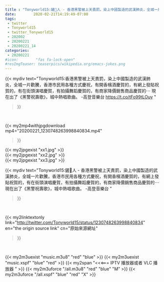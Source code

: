 ```yaml
---
title : "Tonyworld15:鏟🐍人 - 香港黑警被上天責罰，染上中國製造的武漢肺炎，全城一片歡騰，香港市民用各種方式慶祝，有開香檳酒慶賀的，有網上發貼祝賀的，有在街頭演唱慶賀，有拍攝舞蹈慶賀的，有商家降價銷售商品慶賀的⋯  現在出了《黑警祝壽歌》，城中熱唱歌曲。  -高登音樂台 "
date:        2020-02-21T14:19:49-07:00
tags:
 - twitter
 - Tonyworld15
 - twitter_Tonyworld15
 - 202002
 - 20200221
 - 20200221_14
categories:
 - 20200221
#icon:        "fas fa-lock-open"
#resImgTeaser: teaserpics/wikipedia.org/emacs-jokes.png
---
```


{{< mydiv text="Tonyworld15:香港黑警被上天責罰，染上中國製造的武漢肺炎，全城一片歡騰，香港市民用各種方式慶祝，有開香檳酒慶賀的，有網上發貼祝賀的，有在街頭演唱慶賀，有拍攝舞蹈慶賀的，有商家降價銷售商品慶賀的⋯  現在出了《黑警祝壽歌》，城中熱唱歌曲。  -高登音樂台 https://t.co/tFo99tLOuy "
>}}
<br>


{{< my2mp4withjpgdownload mp4="20200221_1230748263998840834.mp4"
>}}

{{< my2jpgexist "xx1.jpg" >}}<br>
{{< my2jpgexist "xx2.jpg" >}}<br>
{{< my2jpgexist "xx3.jpg" >}}<br>



{{< mydiv text="Tonyworld15:鏟🐍人 - 香港黑警被上天責罰，染上中國製造的武漢肺炎，全城一片歡騰，香港市民用各種方式慶祝，有開香檳酒慶賀的，有網上發貼祝賀的，有在街頭演唱慶賀，有拍攝舞蹈慶賀的，有商家降價銷售商品慶賀的⋯  現在出了《黑警祝壽歌》，城中熱唱歌曲。  -高登音樂台 "
>}}
<br>

{{< my2linktextonly link="http://twitter.com/Tonyworld15/status/1230748263998840834"
en="the origin source link" cn="原始來源網址"
>}}


<br>

{{< my2m3uexist "music.m3u8" "red"  "blue" >}} {{< my2m3uexist "music.xspf" "blue" "red"  >}} {{< my2span "<<<=== IPTV 播放器或者 VLC 播放器 " >}} {{< my2m3uforce "/all.m3u8" "red"  "blue" "M" >}} {{< my2m3uforce "/all.xspf" "blue" "red"  "X" >}} 

